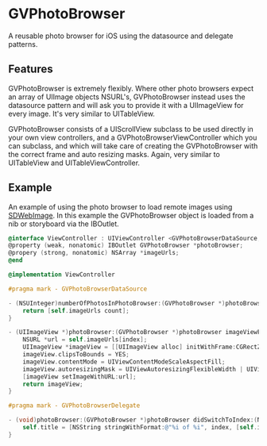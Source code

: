 # GVPhotoBrowser
A reusable photo browser for iOS using the datasource and delegate patterns.


## Features
GVPhotoBrowser is extremely flexibly. Where other photo browsers expect an array of UIImage objects NSURL's, GVPhotoBrowser instead uses the datasource pattern and will ask you to provide it with a UIImageView for every image. It's very similar to UITableView.

GVPhotoBrowser consists of a UIScrollView subclass to be used directly in your own view controllers, and a GVPhotoBrowserViewController which you can subclass, and which will take care of creating the GVPhotoBrowser with the correct frame and auto resizing masks. Again, very similar to UITableView and UITableViewController.


## Example
An example of using the photo browser to load remote images using [SDWebImage](https://github.com/rs/SDWebImage). In this example the GVPhotoBrowser object is loaded from a nib or storyboard via the IBOutlet.

```objective-c
@interface ViewController : UIViewController <GVPhotoBrowserDataSource, GVPhotoBrowserDelegate>
@property (weak, nonatomic) IBOutlet GVPhotoBrowser *photoBrowser;
@propery (strong, nonatomic) NSArray *imageUrls;
@end
```

```objective-c
@implementation ViewController

#pragma mark - GVPhotoBrowserDataSource

- (NSUInteger)numberOfPhotosInPhotoBrowser:(GVPhotoBrowser *)photoBrowser {
    return [self.imageUrls count];
}

- (UIImageView *)photoBrowser:(GVPhotoBrowser *)photoBrowser imageViewForIndex:(NSUInteger)index {
    NSURL *url = self.imageUrls[index];
    UIImageView *imageView = [[UIImageView alloc] initWithFrame:CGRectZero];
    imageView.clipsToBounds = YES;
    imageView.contentMode = UIViewContentModeScaleAspectFill;
    imageView.autoresizingMask = UIViewAutoresizingFlexibleWidth | UIViewAutoresizingFlexibleHeight;
    [imageView setImageWithURL:url];
    return imageView;
}

#pragma mark - GVPhotoBrowserDelegate

- (void)photoBrowser:(GVPhotoBrowser *)photoBrowser didSwitchToIndex:(NSUInteger)index {
    self.title = [NSString stringWithFormat:@"%i of %i", index, [self.imageUrls count]];
}
```